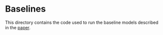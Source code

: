 # Baselines

This directory contains the code used to run the baseline models described in the [paper](https://TBD).

